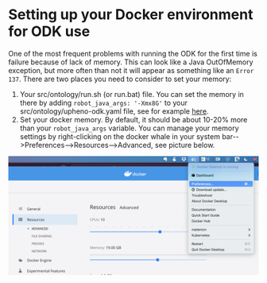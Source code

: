 # Setting up your Docker environment for ODK use

One of the most frequent problems with running the ODK for the first time is failure because of lack of memory. This can look like a Java OutOfMemory exception, 
but more often than not it will appear as something like an `Error 137`. There are two places you need to consider to set your memory:

1. Your src/ontology/run.sh (or run.bat) file. You can set the memory in there by adding 
`robot_java_args: '-Xmx8G'` to your src/ontology/upheno-odk.yaml file, see for example [here](https://github.com/INCATools/ontology-development-kit/blob/0e0aef2b26b8db05f5e78b7c38f807d04312d06a/configs/uberon-odk.yaml#L36).
2. Set your docker memory. By default, it should be about 10-20% more than your `robot_java_args` variable. You can manage your memory settings
by right-clicking on the docker whale in your system bar-->Preferences-->Resources-->Advanced, see picture below.

![dockermemory](https://github.com/INCATools/ontology-development-kit/raw/master/docs/img/docker_memory.png)


